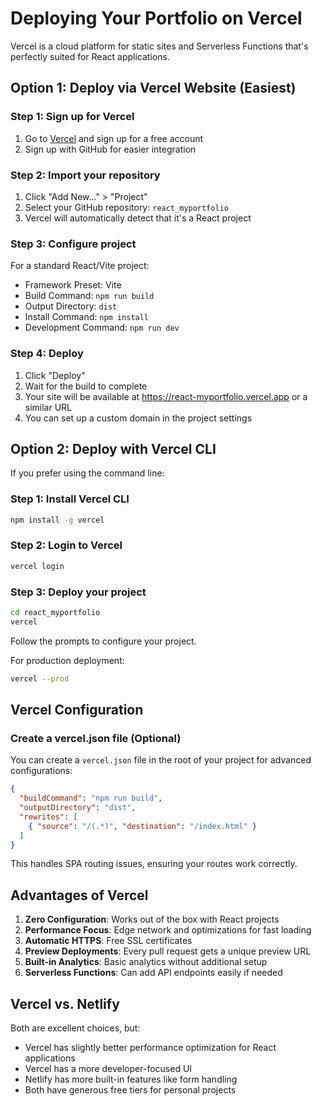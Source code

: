 # Deploying Your Portfolio on Vercel

Vercel is a cloud platform for static sites and Serverless Functions that's perfectly suited for React applications.

## Option 1: Deploy via Vercel Website (Easiest)

### Step 1: Sign up for Vercel
1. Go to [Vercel](https://vercel.com/signup) and sign up for a free account
2. Sign up with GitHub for easier integration

### Step 2: Import your repository
1. Click "Add New..." > "Project"
2. Select your GitHub repository: `react_myportfolio`
3. Vercel will automatically detect that it's a React project

### Step 3: Configure project
For a standard React/Vite project:
- Framework Preset: Vite
- Build Command: `npm run build`
- Output Directory: `dist`
- Install Command: `npm install`
- Development Command: `npm run dev`

### Step 4: Deploy
1. Click "Deploy"
2. Wait for the build to complete
3. Your site will be available at https://react-myportfolio.vercel.app or a similar URL
4. You can set up a custom domain in the project settings

## Option 2: Deploy with Vercel CLI

If you prefer using the command line:

### Step 1: Install Vercel CLI
```bash
npm install -g vercel
```

### Step 2: Login to Vercel
```bash
vercel login
```

### Step 3: Deploy your project
```bash
cd react_myportfolio
vercel
```

Follow the prompts to configure your project.

For production deployment:
```bash
vercel --prod
```

## Vercel Configuration

### Create a vercel.json file (Optional)
You can create a `vercel.json` file in the root of your project for advanced configurations:

```json
{
  "buildCommand": "npm run build",
  "outputDirectory": "dist",
  "rewrites": [
    { "source": "/(.*)", "destination": "/index.html" }
  ]
}
```

This handles SPA routing issues, ensuring your routes work correctly.

## Advantages of Vercel

1. **Zero Configuration**: Works out of the box with React projects
2. **Performance Focus**: Edge network and optimizations for fast loading
3. **Automatic HTTPS**: Free SSL certificates
4. **Preview Deployments**: Every pull request gets a unique preview URL
5. **Built-in Analytics**: Basic analytics without additional setup
6. **Serverless Functions**: Can add API endpoints easily if needed

## Vercel vs. Netlify

Both are excellent choices, but:
- Vercel has slightly better performance optimization for React applications
- Vercel has a more developer-focused UI
- Netlify has more built-in features like form handling
- Both have generous free tiers for personal projects